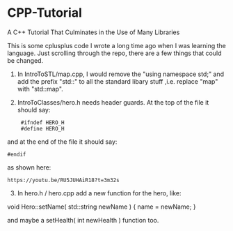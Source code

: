 # CPP-Tutorial
A C++ Tutorial That Culminates in the Use of Many Libraries

This is some cplusplus code I wrote a long time ago when I was learning the language. Just scrolling through the repo, there are a few things that could be changed. 
1. In IntroToSTL/map.cpp, I would remove the "using namespace std;" and add the prefix "std::" to all the standard libary stuff ,i.e. replace "map" with "std::map".
2. IntroToClasses/hero.h needs header guards. At the top of the file it should say:


        #ifndef HERO_H
        #define HERO_H

and at the end of the file it should say:

    #endif
    
as shown here:

    https://youtu.be/RU5JUHAiR18?t=3m32s
  
3. In hero.h / hero.cpp add a new function for the hero, like:

  void Hero::setName( std::string newName )
  {
    name = newName;
  }
  
  and maybe a setHealth( int newHealth ) function too.
